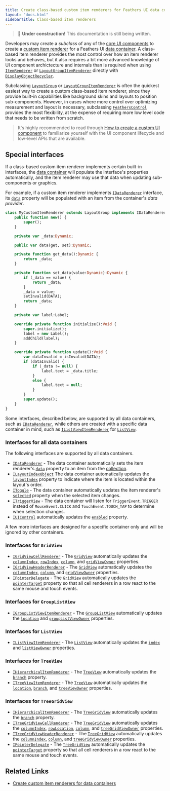 ```yaml
---
title: Create class-based custom item renderers for Feathers UI data containers
layout: "docs.html"
sidebarTitle: Class-based item renderers
---
```


> 🚧 **Under construction!** This documentation is still being written.

Developers may create a _subclass_ of any of the [core UI components](./ui-components.md) to create a [custom item renderer](./custom-item-renderers.md) for a Feathers UI [data container](./layouts-and-containers.md#data-containers). A class-based item renderer provides the most control over how an item renderer looks and behaves, but it also requires a bit more advanced knowledge of UI component archictecture and internals than is required when using [`ItemRenderer`](./item-renderer.md) or [`LayoutGroupItemRenderer`](./layout-group-item-renderer.md) directly with [`DisplayObjectRecycler`](https://api.feathersui.com/current/feathers/utils/DisplayObjectRecycler.html).

Subclassing [`LayoutGroup`](./layout-group.md) or [`LayoutGroupItemRenderer`](./layout-group-item-renderer.md) is often the quickest easiest way to create a custom class-based item renderer, since they provide built-in capabilities like background skins and layouts to position sub-components. However, in cases where more control over optimizing measurement and layout is necessary, subclassing [`FeathersControl`](https://api.feathersui.com/current/feathers/core/FeathersControl.html) provides the most flexibility, at the expense of requiring more low level code that needs to be written from scratch.

> It's highly recommended to read through [How to create a custom UI component](./custom-ui-components.md) to familiarize yourself with the UI component lifecycle and low-level APIs that are available.

## Special interfaces

If a class-based custom item renderer implements certain built-in interfaces, the [data container](./layouts-and-containers.md#data-containers) will populate the interface's properties automatically, and the item renderer may use that data when updating sub-components or graphics.

For example, if a custom item renderer implements [`IDataRenderer`](https://api.feathersui.com/current/feathers/controls/dataRenderers/IDataRenderer.html) interface, its [`data`](https://api.feathersui.com/current/feathers/controls/dataRenderers/IDataRenderer.html#data) property will be populated with an item from the container's _data provider_.

```haxe
class MyCustomItemRenderer extends LayoutGroup implements IDataRenderer {
    public function new() {
        super();
    }

    private var _data:Dynamic;

    public var data(get, set):Dynamic;

    private function get_data():Dynamic {
        return _data;
    }

    private function set_data(value:Dynamic):Dynamic {
        if (_data == value) {
            return _data;
        }
        _data = value;
        setInvalid(DATA);
        return _data;
    }

    private var label:Label;

    override private function initialize():Void {
        super.initialize();
        label = new Label();
        addChild(label);
    }

    override private function update():Void {
        var dataInvalid = isInvalid(DATA);
        if (dataInvalid) {
            if (_data != null) {
                label.text = _data.title;
            }
            else {
                label.text = null;
            }
        }
        super.update();
    }
}
```

Some interfaces, described below, are supported by all data containers, such as [`IDataRenderer`](https://api.feathersui.com/current/feathers/controls/dataRenderers/IDataRenderer.html), while others are created with a specific data container in mind, such as [`IListViewItemRenderer`](https://api.feathersui.com/current/feathers/controls/dataRenderers/IListViewItemRenderer.html) for [`ListView`](./list-view).

### Interfaces for all data containers

The following interfaces are supported by all data containers.

- [`IDataRenderer`](https://api.feathersui.com/current/feathers/controls/dataRenderers/IDataRenderer.html) - The data container automatically sets the item renderer's [`data`](https://api.feathersui.com/current/feathers/controls/dataRenderers/IDataRenderer.html#data) property to an item from the [collection](./data-collections.md).
- [`ILayoutIndexObject`](https://api.feathersui.com/current/feathers/layout/ILayoutIndexObject.html) The data container automatically updates the [`layoutIndex`](https://api.feathersui.com/current/feathers/layout/ILayoutIndexObject.html#layoutIndex) property to indicate where the item is located within the layout's order.
- [`IToggle`](https://api.feathersui.com/current/feathers/core/IToggle.html) - The data container automatically updates the item renderer's [`selected`](https://api.feathersui.com/current/feathers/core/IToggle.html#selected) property when the selected item changes.
- [`ITriggerView`](https://api.feathersui.com/current/feathers/controls/ITriggerView.html) - The data container will listen for `TriggerEvent.TRIGGER` instead of `MouseEvent.CLICK` and `TouchEvent.TOUCH_TAP` to determine when selection changes.
- [`IUIControl`](https://api.feathersui.com/current/feathers/core/IUIControl.html) automatically updates the [`enabled`](https://api.feathersui.com/current/feathers/core/IUIControl.html#enabled) property.

A few more interfaces are designed for a specific container only and will be ignored by other containers.

### Interfaces for `GridView`

- [`IGridViewCellRenderer`](https://api.feathersui.com/current/feathers/controls/dataRenderers/IGridViewCellRenderer.html) - The [`GridView`](./grid-view) automatically updates the [`columnIndex`](https://api.feathersui.com/current/feathers/controls/dataRenderers/IGridViewCellRenderer.html#columnIndex), [`rowIndex`](https://api.feathersui.com/current/feathers/controls/dataRenderers/IGridViewCellRenderer.html#rowIndex), [`column`](https://api.feathersui.com/current/feathers/controls/dataRenderers/IGridViewCellRenderer.html#column), and [`gridViewOwner`](https://api.feathersui.com/current/feathers/controls/dataRenderers/IGridViewCellRenderer.html#gridViewOwner) properties.
- [`IGridViewHeaderRenderer`](https://api.feathersui.com/current/feathers/controls/dataRenderers/IGridViewHeaderRenderer.html) - The [`GridView`](./grid-view) automatically updates the [`columnIndex`](https://api.feathersui.com/current/feathers/controls/dataRenderers/IGridViewHeaderRenderer.html#columnIndex), [`column`](https://api.feathersui.com/current/feathers/controls/dataRenderers/IGridViewHeaderRenderer.html#column), and [`gridViewOwner`](https://api.feathersui.com/current/feathers/controls/dataRenderers/IGridViewHeaderRenderer.html#gridViewOwner) properties.
- [`IPointerDelegate`](https://api.feathersui.com/current/feathers/core/IPointerDelegate.html) - The [`GridView`](./grid-view) automatically updates the [`pointerTarget`](https://api.feathersui.com/current/feathers/core/IPointerDelegate.html#pointerTarget) property so that all cell renderers in a row react to the same mouse and touch events.

### Interfaces for `GroupListView`

- [`IGroupListViewItemRenderer`](https://api.feathersui.com/current/feathers/controls/dataRenderers/IGroupListViewItemRenderer.html) - The [`GroupListView`](./group-list-view) automatically updates the [`location`](https://api.feathersui.com/current/feathers/controls/dataRenderers/IGroupListViewItemRenderer.html#location) and [`groupListViewOwner`](https://api.feathersui.com/current/feathers/controls/dataRenderers/IGroupListViewItemRenderer.html#groupListViewOwner) properties.

### Interfaces for `ListView`

- [`IListViewItemRenderer`](https://api.feathersui.com/current/feathers/controls/dataRenderers/IListViewItemRenderer.html) - The [`ListView`](./list-view) automatically updates the [`index`](https://api.feathersui.com/current/feathers/controls/dataRenderers/IListViewItemRenderer.html#index) and [`listViewOwner`](https://api.feathersui.com/current/feathers/controls/dataRenderers/IListViewItemRenderer.html#listViewOwner) properties.

### Interfaces for `TreeView`

- [`IHierarchicalItemRenderer`](https://api.feathersui.com/current/feathers/controls/dataRenderers/IHierarchicalItemRenderer.html) - The [`TreeView`](./tree-view) automatically updates the [`branch`](https://api.feathersui.com/current/feathers/controls/dataRenderers/IHierarchicalItemRenderer.html#branch) property.
- [`ITreeViewItemRenderer`](https://api.feathersui.com/current/feathers/controls/dataRenderers/ITreeViewItemRenderer.html) - The [`TreeView`](./tree-view) automatically updates the [`location`](https://api.feathersui.com/current/feathers/controls/dataRenderers/ITreeViewItemRenderer.html#location), [`branch`](https://api.feathersui.com/current/feathers/controls/dataRenderers/ITreeViewItemRenderer.html#branch), and [`treeViewOwner`](https://api.feathersui.com/current/feathers/controls/dataRenderers/ITreeViewItemRenderer.html#treeViewOwner) properties.

### Interfaces for `TreeGridView`

- [`IHierarchicalItemRenderer`](https://api.feathersui.com/current/feathers/controls/dataRenderers/IHierarchicalItemRenderer.html) - The [`TreeGridView`](./tree-grid-view) automatically updates the [`branch`](https://api.feathersui.com/current/feathers/controls/dataRenderers/IHierarchicalItemRenderer.html#branch) property.
- [`ITreeGridViewCellRenderer`](https://api.feathersui.com/current/feathers/controls/dataRenderers/ITreeGridViewCellRenderer.html) - The [`TreeGridView`](./tree-grid-view) automatically updates the [`columnIndex`](https://api.feathersui.com/current/feathers/controls/dataRenderers/ITreeGridViewCellRenderer.html#columnIndex), [`rowLocation`](https://api.feathersui.com/current/feathers/controls/dataRenderers/ITreeGridViewCellRenderer.html#rowLocation), [`column`](https://api.feathersui.com/current/feathers/controls/dataRenderers/ITreeGridViewCellRenderer.html#column), and [`treeGridViewOwner`](https://api.feathersui.com/current/feathers/controls/dataRenderers/ITreeGridViewCellRenderer.html#treeGridViewOwner) properties.
- [`ITreeGridViewHeaderRenderer`](https://api.feathersui.com/current/feathers/controls/dataRenderers/ITreeGridViewHeaderRenderer.html) - The [`TreeGridView`](./tree-grid-view) automatically updates the [`columnIndex`](https://api.feathersui.com/current/feathers/controls/dataRenderers/ITreeGridViewHeaderRenderer.html#columnIndex), [`column`](https://api.feathersui.com/current/feathers/controls/dataRenderers/ITreeGridViewHeaderRenderer.html#column), and [`treeGridViewOwner`](https://api.feathersui.com/current/feathers/controls/dataRenderers/ITreeGridViewHeaderRenderer.html#treeGridViewOwner) properties.
- [`IPointerDelegate`](https://api.feathersui.com/current/feathers/core/IPointerDelegate.html) - The [`TreeGridView`](./tree-grid-view) automatically updates the [`pointerTarget`](https://api.feathersui.com/current/feathers/core/IPointerDelegate.html#pointerTarget) property so that all cell renderers in a row react to the same mouse and touch events.

## Related Links

- [Create custom item renderers for data containers](./custom-item-renderers.md)
